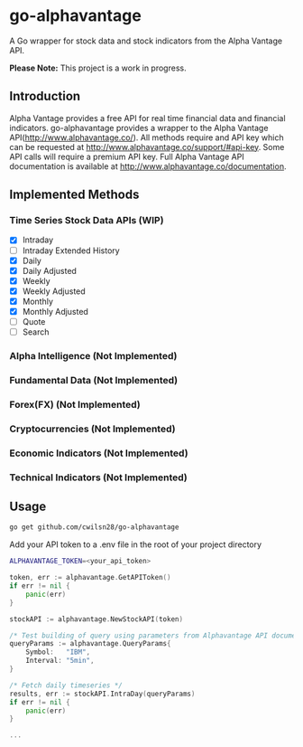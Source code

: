 # go-alphavantage

A Go wrapper for stock data and stock indicators from the Alpha Vantage API.

**Please Note:** This project is a work in progress.

## Introduction

Alpha Vantage provides a free API for real time financial data and financial
indicators. go-alphavantage provides a wrapper to the Alpha Vantage
API(http://www.alphavantage.co/). All methods require and API key which can be
requested at http://www.alphavantage.co/support/#api-key. Some API calls will
require a premium API key. Full Alpha Vantage API documentation is available at
http://www.alphavantage.co/documentation.

## Implemented Methods

### Time Series Stock Data APIs (WIP)
- [x] Intraday
- [ ] Intraday Extended History
- [x] Daily
- [x] Daily Adjusted
- [x] Weekly
- [x] Weekly Adjusted
- [x] Monthly
- [x] Monthly Adjusted
- [ ] Quote
- [ ] Search

### Alpha Intelligence (Not Implemented)

### Fundamental Data (Not Implemented)

### Forex(FX) (Not Implemented)

### Cryptocurrencies (Not Implemented)

### Economic Indicators (Not Implemented)

### Technical Indicators (Not Implemented)

## Usage

```bash
go get github.com/cwilsn28/go-alphavantage
```

Add your API token to a .env file in the root of your project directory
```bash
ALPHAVANTAGE_TOKEN=<your_api_token>
```

```go
token, err := alphavantage.GetAPIToken()
if err != nil {
    panic(err)
}

stockAPI := alphavantage.NewStockAPI(token)

/* Test building of query using parameters from Alphavantage API documentation. */
queryParams := alphavantage.QueryParams{
    Symbol:   "IBM",
    Interval: "5min",
}

/* Fetch daily timeseries */
results, err := stockAPI.IntraDay(queryParams)
if err != nil {
    panic(err)
}

...
```